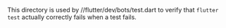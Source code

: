 This directory is used by //flutter/dev/bots/test.dart to verify that
`flutter test` actually correctly fails when a test fails.
